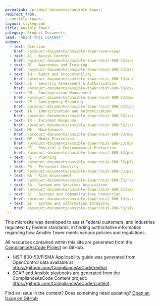 ```yaml
---
permalink: /product-documents/ansible-tower/
redirect_from:
- /ansible-tower/
layout: styleguide
title: Ansible Tower
category: Product Documents
lead: "About this Content"
subnav:
  - text: Overview
    href: /product-documents/ansible-tower/overview/
  - text: AC - Access Control
    href: /product-documents/ansible-tower/nist-800-53/ac/
  - text: AT - Awareness and Training
    href: /product-documents/ansible-tower/nist-800-53/at/
  - text: AU - Audit and Accountability
    href: /product-documents/ansible-tower/nist-800-53/au/
  - text: CA - Security Assessment & Authorization
    href: /product-documents/ansible-tower/nist-800-53/ca/
  - text: CM - Configuration Management
    href: /product-documents/ansible-tower/nist-800-53/cm/
  - text: CP - Contingency Planning
    href: /product-documents/ansible-tower/nist-800-53/cp/
  - text: IA - Identification and Authentication
    href: /product-documents/ansible-tower/nist-800-53/ia/
  - text: IR - Incident Response
    href: /product-documents/ansible-tower/nist-800-53/ir/
  - text: MA - Maintenance
    href: /product-documents/ansible-tower/nist-800-53/ma/
  - text: MP - Media Protection
    href: /product-documents/ansible-tower/nist-800-53/mp/
  - text: PE - Physical & Environmental Protection
    href: /product-documents/ansible-tower/nist-800-53/pe/
  - text: PL - Planning
    href: /product-documents/ansible-tower/nist-800-53/pl/
  - text: PS - Personnel Security
    href: /product-documents/ansible-tower/nist-800-53/ps/
  - text: RA - Risk Assessment
    href: /product-documents/ansible-tower/nist-800-53/ra/
  - text: SA - System and Services Acquisition
    href: /product-documents/ansible-tower/nist-800-53/sa/
  - text: SC - Systems and Communications Protection
    href: /product-documents/ansible-tower/nist-800-53/sc/
  - text: SI - System and Information Integrity
    href: /product-documents/ansible-tower/nist-800-53/si/
---
```


This microsite was developed to assist Federal customers,
and industries regulated by Federal standards, in finding
authoritative information regarding how Ansible Tower meets various
policies and regulations.

All resources contained within this site are generated from the
<a href="https://github.com/ComplianceAsCode/">ComplianceAsCode Project</a>
on GitHub.

<ul>
  <li>NIST 800-53/FISMA Applicability guide was generated from OpenControl
data available at <a href="https://github.com/ComplianceAsCode/redhat">https://github.com/ComplianceAsCode/redhat</a>.</li>
  <li>SCAP and Ansible playbooks are generated from the ComplianceAsCode
    Content project: <a href="https://github.com/ComplianceAsCode/content">https://github.com/ComplianceAsCode/content</a>.</li>
</ul>

Find an issue in the content? Does something need updating?
<a href="https://github.com/ComplianceAsCode/redhat/issues/new" class="usa-button">Open an Issue on GitHub</a>

